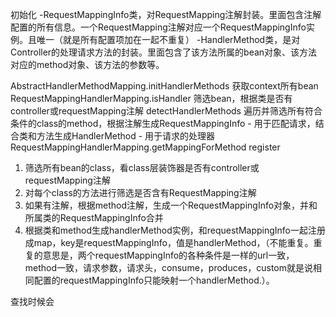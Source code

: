 初始化
-RequestMappingInfo类，对RequestMapping注解封装。里面包含注解配置的所有信息。一个RequestMapping注解对应一个RequestMappingInfo实例。且唯一（就是所有配置项加在一起不重复）
-HandlerMethod类，是对Controller的处理请求方法的封装。里面包含了该方法所属的bean对象、该方法对应的method对象、该方法的参数等。

AbstractHandlerMethodMapping.initHandlerMethods 获取context所有bean
  RequestMappingHandlerMapping.isHandler 筛选bean，根据类是否有controller或requestMapping注解 
  detectHandlerMethods 遍历并筛选所有符合条件的class的method，根据注解生成RequestMappingInfo - 用于匹配请求，结合类和方法生成HandlerMethod - 用于请求的处理器
    RequestMappingHandlerMapping.getMappingForMethod 
    register



1. 筛选所有bean的class，看class层装饰器是否有controller或requestMapping注解 
2. 对每个class的方法进行筛选是否含有RequestMapping注解
3. 如果有注解，根据method注解，生成一个RequestMappingInfo对象，并和所属类的RequestMappingInfo合并
4. 根据类和method生成handlerMethod实例，和requestMappingInfo一起注册成map，key是requestMappingInfo，值是handlerMethod，（不能重复。重复的意思是，两个requestMappingInfo的各种条件是一样的url一致，method一致，请求参数，请求头，consume，produces，custom就是说相同配置的requestMappingInfo只能映射一个handlerMethod.）。

查找时候会
